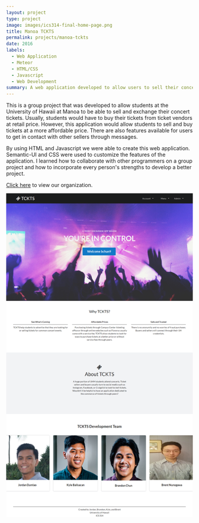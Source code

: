 ```yaml
---
layout: project
type: project
image: images/ics314-final-home-page.png
title: Manoa TCKTS
permalink: projects/manoa-tckts
date: 2016
labels:
  - Web Application
  - Meteor
  - HTML/CSS
  - Javascript
  - Web Development
summary: A web application developed to allow users to sell their concert tickets easily.
---
```


This is a group project that was developed to allow students at the University of Hawaii at Manoa to be able to sell and exchange their concert tickets. Usually, students would have to buy their tickets from ticket vendors at retail price. However, this application would allow students to sell and buy tickets at a more affordable price. There are also features available for users to get in contact with other sellers through messages.

By using HTML and Javascript we were able to create this web application. Semantic-UI and CSS were used to customize the features of the application. I learned how to collaborate with other programmers on a group project and how to incorporate every person's strengths to develop a better project.


<a href="https://manoa-tckts.github.io/">Click here</a> to view our organization.

<img src="images/Landing-page.png" style="width:800px;">
